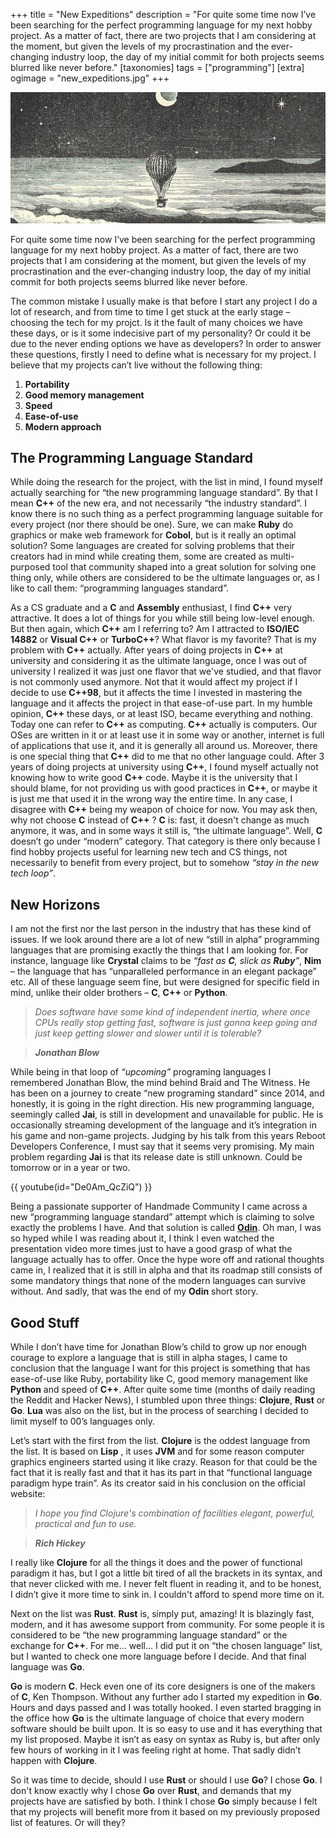 +++
title = "New Expeditions"
description = "For quite some time now  I’ve been searching for the perfect programming language for my next hobby project. As a matter of fact, there are two projects that I am considering at the moment, but given the levels of my procrastination and the ever-changing industry loop, the day of my initial commit for both projects seems blurred like never before."
[taxonomies]
tags = ["programming"]
[extra]
ogimage = "new_expeditions.jpg"
+++

![New Expeditions](../new_expeditions.jpg "New Expeditions image")

For quite some time now  I’ve been searching for the perfect programming language for my next hobby project. As a matter of fact, there are two projects that I am considering at the moment, but given the levels of my procrastination and the ever-changing industry loop, the day of my initial commit for both projects seems blurred like never before.

The common mistake I usually make is that before I start any project I do a lot of research, and from time to time I get stuck at the early stage – choosing the tech for my projct. Is it the fault of many choices we have these days, or is it some indecisive part of my personality? Or could it be due to the never ending options we have as developers? In order to answer these questions, firstly I need to define what is necessary for my project. I believe that my projects can’t live without the following thing:

1. **Portability**
2. **Good memory management**
3. **Speed**
4. **Ease-of-use**
5. **Modern approach**

##  The Programming Language Standard

While doing the research for the project, with the list in mind, I found myself actually searching for “the new programming language standard”. By that I mean **C++** of the new era, and not necessarily “the industry standard”. I know there is no such thing as a perfect programming language suitable for every project (nor there should be one). Sure, we can make **Ruby** do graphics or make web framework for **Cobol**, but is it really an optimal solution? Some languages are created for solving problems that their creators had in mind while creating them, some are created as multi-purposed tool that community shaped into a great solution for solving one thing only, while others are considered to be the ultimate languages or, as I like to call them: “programming languages standard”.

As a CS graduate and a **C** and **Assembly** enthusiast, I find **C++** very attractive. It does a lot of things for you while still being low-level enough. But then again, which **C++** am I referring to? Am I attracted to **ISO/IEC 14882** or **Visual C++** or **TurboC++**? What flavor is my favorite? That is my problem with **C++** actually. After years of doing projects in **C++** at university and considering it as the ultimate language, once I was out of university I realized it was just one flavor that we've studied, and that flavor is not commonly used anymore. Not that it would affect my project if I decide to use **C++98**, but it affects the time I invested in mastering the language and it affects the project in that ease-of-use part. In my humble opinion, **C++** these days, or at least ISO, became everything and nothing. Today one can refer to **C++** as computing. **C++** actually is computers. Our OSes are written in it or at least use it in some way or another, internet is full of applications that use it, and it is generally all around us. Moreover, there is one special thing that **C++** did to me that no other language could. After 3 years of doing projects at university using **C++**, I found myself actually not knowing how to write good **C++** code. Maybe it is the university that I should blame, for not providing us with good practices in **C++**, or maybe it is just me that used it in the wrong way the entire time. In any case, I disagree with **C++** being my weapon of choice for now. You may ask then, why not choose **C** instead of **C++** ? **C** is: fast, it doesn't change as much anymore, it was, and in some ways it still is, “the ultimate language”. Well, **C** doesn’t go under “modern” category. That category is there only because I find hobby projects useful for learning new tech and CS things, not necessarily to benefit from every project, but to somehow <em>“stay in the new tech loop”</em>.

##  New Horizons

I am not the first nor the last person in the industry that has these kind of issues. If we look around there are a lot of new “still in alpha” programming languages that are promising exactly the things that I am looking for. For instance, language like **Crystal**  claims to be <em>“fast as **C**,  slick as **Ruby**”</em>, **Nim** – the language that has “unparalleled performance in an elegant package” etc. All of these language seem fine, but were designed for specific field in mind, unlike their older brothers – **C**, **C++** or **Python**.

><em>Does software have some kind of independent inertia, where once CPUs really stop getting fast, software is just gonna keep going and just keep getting slower and slower until it is tolerable?</em>

><em>**Jonathan Blow**</em>

While being in that loop of <em>“upcoming”</em> programing languages I remembered Jonathan Blow, the mind behind Braid and The Witness. He has been on a journey to create “new programing standard” since 2014, and honestly, it is going in the right direction. His new programming language, seemingly called **Jai**, is still in development and unavailable for public. He is occasionally streaming development of the language and it’s integration in his game and non-game projects. Judging by his talk from this years Reboot Developers Conference, I must say that it seems very promising. My main problem regarding **Jai** is that its release date is still unknown. Could be tomorrow or in a year or two.

{{ youtube(id="De0Am_QcZiQ") }}

Being a passionate supporter of Handmade Community I came across a new “programming language standard” attempt which is claiming to solve exactly the problems I have. And that solution is called [**Odin**](https://github.com/gingerBill/Odin). Oh man, I was so hyped while I was reading about it, I think I even watched the presentation video more times just to have a good grasp of what the language actually has to offer. Once the hype wore off and rational thoughts came in, I realized that it is still in alpha and that its roadmap
still consists of some mandatory things that none of the modern languages can survive without. And sadly, that was the end of my **Odin** short story.

## Good Stuff

While I don’t have time for Jonathan Blow’s child to grow up nor enough courage to explore a language that is still in alpha stages, I came to conclusion that the language I want for this project is something that has ease-of-use like Ruby, portability like C, good memory management like **Python** and speed of **C++**. After quite some time (months of daily reading the Reddit and Hacker News), I stumbled upon three things: **Clojure**, **Rust** or **Go**.  **Lua** was also on the list, but in the process of searching I decided to limit myself to 00’s languages only.

Let’s start with the first from the list. **Clojure** is the oddest language from the list. It is based on **Lisp** , it uses **JVM** and for some reason computer graphics engineers started using it like crazy. Reason for that could be the fact that it is really fast and that it has its part in that “functional language paradigm hype train”. As its creator said in his conclusion on the official website:

><em>I hope you find Clojure's combination of facilities elegant, powerful, practical and fun to use.</em> 

><em>**Rich Hickey**</em>

I really like **Clojure** for all the things it does and the power of functional paradigm it has, but I got a little bit tired of all the brackets in its syntax, and that never clicked with me. I never felt fluent in reading it, and to be honest, I didn’t give it more time to sink in. I couldn't afford to spend more time on it.

Next on the list was **Rust**. **Rust** is, simply put, amazing! It is blazingly fast, modern, and it has awesome support from community. For some people it is considered to be “the new programming language standard” or the exchange for **C++**. For me… well… I did put it on “the chosen language” list, but I wanted to check one more language before I decide. And that final language was **Go**.

**Go** is modern **C**. Heck even one of its core designers is one of the makers of **C**, Ken Thompson. Without any further ado I started my expedition in **Go**. Hours and days passed and I was totally hooked. I even started bragging in the office how **Go** is the ultimate language of choice that every modern software should be built upon. It is so easy to use and it has everything that my list proposed. Maybe it isn’t as easy on syntax as Ruby is, but after only few hours of working in it I was feeling right at home. That sadly didn’t happen with **Clojure**.

So it was time to decide, should I use **Rust** or should I use **Go**? I chose **Go**. I don't know exactly why I chose **Go** over **Rust**, and demands that my projects have are satisfied by both. I think I chose **Go** simply because I felt that my projects will benefit more from it based on my previously proposed list of features. Or will they?